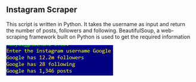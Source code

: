 ## Instagram Scraper ##

This script is written in Python.
It takes the username as input and return the number of posts, followers and following.
BeautifulSoup, a web-scraping framework built on Python is used to get the required information

![Image](working.PNG)
